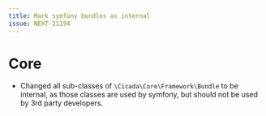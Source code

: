 ```yaml
---
title: Mark symfony bundles as internal
issue: NEXT-21194
---
```

# Core
* Changed all sub-classes of `\Cicada\Core\Framework\Bundle` to be internal, as those classes are used by symfony, but should not be used by 3rd party developers.
